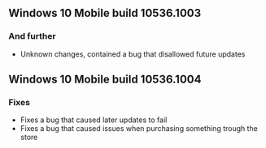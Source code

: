 ## Windows 10 Mobile build 10536.1003
### And further
- Unknown changes, contained a bug that disallowed future updates

## Windows 10 Mobile build 10536.1004
### Fixes
- Fixes a bug that caused later updates to fail
- Fixes a bug that caused issues when purchasing something trough the store